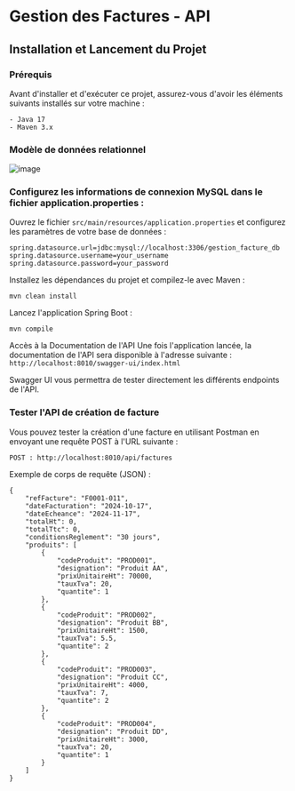 # Gestion des Factures - API

## Installation et Lancement du Projet

### Prérequis

Avant d'installer et d'exécuter ce projet, assurez-vous d'avoir les éléments suivants installés sur votre machine :

    - Java 17
    - Maven 3.x


### Modèle de données relationnel

![image](https://github.com/user-attachments/assets/327846cd-b9ea-47d7-91b5-16899101d9ff)



### Configurez les informations de connexion MySQL dans le fichier application.properties :

Ouvrez le fichier `src/main/resources/application.properties` et configurez les paramètres de votre base de données :

```
spring.datasource.url=jdbc:mysql://localhost:3306/gestion_facture_db
spring.datasource.username=your_username
spring.datasource.password=your_password
```

Installez les dépendances du projet et compilez-le avec Maven :

```
mvn clean install
```

Lancez l'application Spring Boot :

```
mvn compile
```

Accès à la Documentation de l'API
Une fois l'application lancée, la documentation de l'API sera disponible à l'adresse suivante : `http://localhost:8010/swagger-ui/index.html`

Swagger UI vous permettra de tester directement les différents endpoints de l'API.

### Tester l'API de création de facture
Vous pouvez tester la création d'une facture en utilisant Postman en envoyant une requête POST à l'URL suivante :
```
POST : http://localhost:8010/api/factures
```
Exemple de corps de requête (JSON) :
```
{
    "refFacture": "F0001-011",
    "dateFacturation": "2024-10-17",
    "dateEcheance": "2024-11-17",
    "totalHt": 0,
    "totalTtc": 0,
    "conditionsReglement": "30 jours",
    "produits": [
        {
            "codeProduit": "PROD001",
            "designation": "Produit AA",
            "prixUnitaireHt": 70000,
            "tauxTva": 20,
            "quantite": 1
        },
        {
            "codeProduit": "PROD002",
            "designation": "Produit BB",
            "prixUnitaireHt": 1500,
            "tauxTva": 5.5,
            "quantite": 2
        },
        {
            "codeProduit": "PROD003",
            "designation": "Produit CC",
            "prixUnitaireHt": 4000,
            "tauxTva": 7,
            "quantite": 2
        },
        {
            "codeProduit": "PROD004",
            "designation": "Produit DD",
            "prixUnitaireHt": 3000,
            "tauxTva": 20,
            "quantite": 1
        }
    ]
}
```

